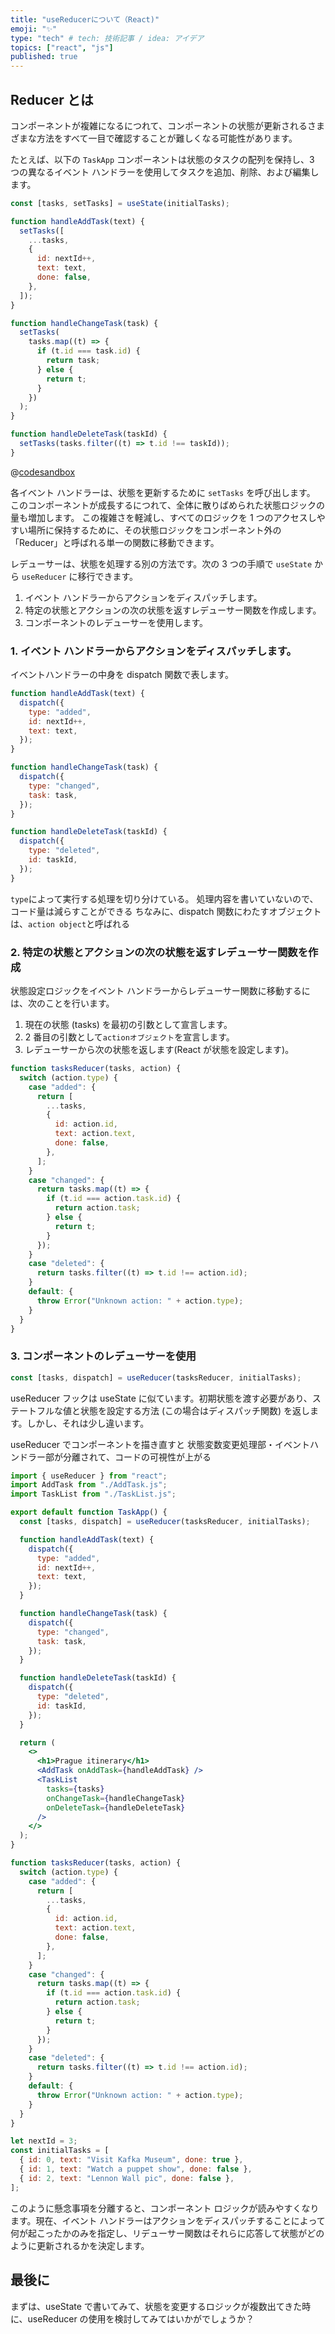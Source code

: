 ```yaml
---
title: "useReducerについて（React)"
emoji: "✨"
type: "tech" # tech: 技術記事 / idea: アイデア
topics: ["react", "js"]
published: true
---
```


## Reducer とは

コンポーネントが複雑になるにつれて、コンポーネントの状態が更新されるさまざまな方法をすべて一目で確認することが難しくなる可能性があります。

たとえば、以下の `TaskApp` コンポーネントは状態のタスクの配列を保持し、3 つの異なるイベント ハンドラーを使用してタスクを追加、削除、および編集します。

```jsx
const [tasks, setTasks] = useState(initialTasks);

function handleAddTask(text) {
  setTasks([
    ...tasks,
    {
      id: nextId++,
      text: text,
      done: false,
    },
  ]);
}

function handleChangeTask(task) {
  setTasks(
    tasks.map((t) => {
      if (t.id === task.id) {
        return task;
      } else {
        return t;
      }
    })
  );
}

function handleDeleteTask(taskId) {
  setTasks(tasks.filter((t) => t.id !== taskId));
}
```

@[codesandbox](https://codesandbox.io/embed/sleepy-austin-yrv1mz?fontsize=14&hidenavigation=1&theme=dark)

各イベント ハンドラーは、状態を更新するために `setTasks` を呼び出します。
このコンポーネントが成長するにつれて、全体に散りばめられた状態ロジックの量も増加します。
この複雑さを軽減し、すべてのロジックを 1 つのアクセスしやすい場所に保持するために、その状態ロジックをコンポーネント外の「Reducer」と呼ばれる単一の関数に移動できます。

レデューサーは、状態を処理する別の方法です。次の 3 つの手順で `useState` から `useReducer` に移行できます。

1. イベント ハンドラーからアクションをディスパッチします。
2. 特定の状態とアクションの次の状態を返すレデューサー関数を作成します。
3. コンポーネントのレデューサーを使用します。

### 1. イベント ハンドラーからアクションをディスパッチします。

イベントハンドラーの中身を dispatch 関数で表します。

```jsx
function handleAddTask(text) {
  dispatch({
    type: "added",
    id: nextId++,
    text: text,
  });
}

function handleChangeTask(task) {
  dispatch({
    type: "changed",
    task: task,
  });
}

function handleDeleteTask(taskId) {
  dispatch({
    type: "deleted",
    id: taskId,
  });
}
```

`type`によって実行する処理を切り分けている。
処理内容を書いていないので、コード量は減らすことができる
ちなみに、dispatch 関数にわたすオブジェクトは、`action object`と呼ばれる

### 2. 特定の状態とアクションの次の状態を返すレデューサー関数を作成

状態設定ロジックをイベント ハンドラーからレデューサー関数に移動するには、次のことを行います。

1. 現在の状態 (tasks) を最初の引数として宣言します。
2. 2 番目の引数として`actionオブジェクト`を宣言します。
3. レデューサーから次の状態を返します(React が状態を設定します)。

```jsx
function tasksReducer(tasks, action) {
  switch (action.type) {
    case "added": {
      return [
        ...tasks,
        {
          id: action.id,
          text: action.text,
          done: false,
        },
      ];
    }
    case "changed": {
      return tasks.map((t) => {
        if (t.id === action.task.id) {
          return action.task;
        } else {
          return t;
        }
      });
    }
    case "deleted": {
      return tasks.filter((t) => t.id !== action.id);
    }
    default: {
      throw Error("Unknown action: " + action.type);
    }
  }
}
```

### 3. コンポーネントのレデューサーを使用

```jsx
const [tasks, dispatch] = useReducer(tasksReducer, initialTasks);
```

useReducer フックは useState に似ています。初期状態を渡す必要があり、ステートフルな値と状態を設定する方法 (この場合はディスパッチ関数) を返します。しかし、それは少し違います。

useReducer でコンポーネントを描き直すと 状態変数変更処理部・イベントハンドラー部が分離されて、コードの可視性が上がる

```jsx
import { useReducer } from "react";
import AddTask from "./AddTask.js";
import TaskList from "./TaskList.js";

export default function TaskApp() {
  const [tasks, dispatch] = useReducer(tasksReducer, initialTasks);

  function handleAddTask(text) {
    dispatch({
      type: "added",
      id: nextId++,
      text: text,
    });
  }

  function handleChangeTask(task) {
    dispatch({
      type: "changed",
      task: task,
    });
  }

  function handleDeleteTask(taskId) {
    dispatch({
      type: "deleted",
      id: taskId,
    });
  }

  return (
    <>
      <h1>Prague itinerary</h1>
      <AddTask onAddTask={handleAddTask} />
      <TaskList
        tasks={tasks}
        onChangeTask={handleChangeTask}
        onDeleteTask={handleDeleteTask}
      />
    </>
  );
}

function tasksReducer(tasks, action) {
  switch (action.type) {
    case "added": {
      return [
        ...tasks,
        {
          id: action.id,
          text: action.text,
          done: false,
        },
      ];
    }
    case "changed": {
      return tasks.map((t) => {
        if (t.id === action.task.id) {
          return action.task;
        } else {
          return t;
        }
      });
    }
    case "deleted": {
      return tasks.filter((t) => t.id !== action.id);
    }
    default: {
      throw Error("Unknown action: " + action.type);
    }
  }
}

let nextId = 3;
const initialTasks = [
  { id: 0, text: "Visit Kafka Museum", done: true },
  { id: 1, text: "Watch a puppet show", done: false },
  { id: 2, text: "Lennon Wall pic", done: false },
];
```

このように懸念事項を分離すると、コンポーネント ロジックが読みやすくなります。現在、イベント ハンドラーはアクションをディスパッチすることによって何が起こったかのみを指定し、リデューサー関数はそれらに応答して状態がどのように更新されるかを決定します。

## 最後に

まずは、useState で書いてみて、状態を変更するロジックが複数出てきた時に、useReducer の使用を検討してみてはいかがでしょうか？
